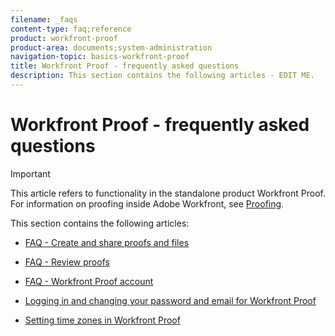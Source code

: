 ```yaml
---
filename: _faqs
content-type: faq;reference
product: workfront-proof
product-area: documents;system-administration
navigation-topic: basics-workfront-proof
title: Workfront Proof - frequently asked questions
description: This section contains the following articles - EDIT ME.
---
```


# Workfront Proof - frequently asked questions

>[!IMPORTANT]
>
>This article refers to functionality in the standalone product Workfront Proof. For information on proofing inside Adobe Workfront, see [Proofing](../../../review-and-approve-work/proofing/proofing.md).

This section contains the following articles:

* [FAQ - Create and share proofs and files](../../../workfront-proof/wp-getstarted/faqs/faq-create-share-proofs-files.md) 
* [FAQ - Review proofs](../../../workfront-proof/wp-getstarted/faqs/faq-review-proofs.md) 
* [FAQ - Workfront Proof account](../../../workfront-proof/wp-getstarted/faqs/faq-wp-account.md) 
* [Logging in and changing your password and email for Workfront Proof](../../../workfront-proof/wp-getstarted/faqs/log-in-change-password.md)

  <!--
  <li data-mc-conditions="QuicksilverOrClassic.Draft mode"><a href="../../../workfront-proof/wp-getstarted/faqs/open-wp-basic-trial.md" class="MCXref xref" xrefformat="{para}">Opening a Workfront Proof basic trial account</a> </li>
  -->

* [Setting time zones in Workfront Proof](../../../workfront-proof/wp-getstarted/faqs/set-timezones-in-wp.md)

